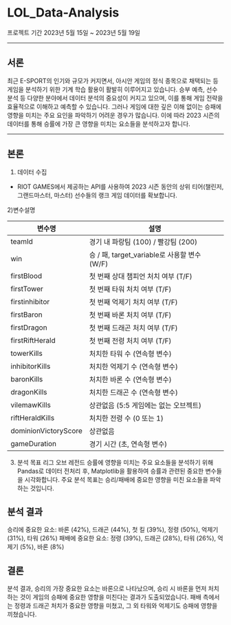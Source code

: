 # LOL_Data-Analysis

프로젝트 기간
2023년 5월 15일 ~ 2023년 5월 19일

---
## 서론

최근 E-SPORT의 인기와 규모가 커지면서, 아시안 게임의 정식 종목으로 채택되는 등 게임을 분석하기 위한 기계 학습 활용이 활발히 이루어지고 있습니다. 승부 예측, 선수 분석 등 다양한 분야에서 데이터 분석의 중요성이 커지고 있으며, 이를 통해 게임 전략을 효율적으로 이해하고 예측할 수 있습니다. 그러나 게임에 대한 깊은 이해 없이는 승패에 영향을 미치는 주요 요인을 파악하기 어려운 경우가 많습니다. 이에 따라 2023 시즌의 데이터를 통해 승률에 가장 큰 영향을 미치는 요소들을 분석하고자 합니다.

---

## 본론

1) 데이터 수집

-  RIOT GAMES에서 제공하는 API를 사용하여 2023 시즌 동안의 상위 티어(챌린저, 그랜드마스터, 마스터) 선수들의 랭크 게임 데이터를 확보합니다.


2)변수설명

| 변수명            | 설명                                                   |
|-----------------|------------------------------------------------------|
| teamId          | 경기 내 파랑팀 (100) / 빨강팀 (200)                        |
| win             | 승 / 패, target_variable로 사용할 변수 (W/F)               |
| firstBlood      | 첫 번째 상대 챔피언 처치 여부 (T/F)                        |
| firstTower      | 첫 번째 타워 처치 여부 (T/F)                              |
| firstinhibitor  | 첫 번째 억제기 처치 여부 (T/F)                            |
| firstBaron      | 첫 번째 바론 처치 여부 (T/F)                              |
| firstDragon     | 첫 번째 드래곤 처치 여부 (T/F)                            |
| firstRiftHerald | 첫 번째 전령 처치 여부 (T/F)                             |
| towerKills      | 처치한 타워 수 (연속형 변수)                             |
| inhibitorKills  | 처치한 억제기 수 (연속형 변수)                           |
| baronKills      | 처치한 바론 수 (연속형 변수)                             |
| dragonKills     | 처치한 드래곤 수 (연속형 변수)                           |
| vilemawKills    | 상관없음 (5:5 게임에는 없는 오브젝트)                   |
| riftHeraldKills | 처치한 전령 수 (0 또는 1)                               |
| dominionVictoryScore | 상관없음                                            |
| gameDuration    | 경기 시간 (초, 연속형 변수)                              |

3) 분석 목표
리그 오브 레전드 승률에 영향을 미치는 주요 요소들을 분석하기 위해 Pandas로 데이터 전처리 후, Matplotlib을 활용하여 승률과 관련된 중요한 변수들을 시각화합니다. 주요 분석 목표는 승리/패배에 중요한 영향을 미친 요소들을 파악하는 것입니다.

## 분석 결과
승리에 중요한 요소:
바론 (42%), 드래곤 (44%), 첫 킬 (39%), 정령 (50%), 억제기 (31%), 타워 (26%)
패배에 중요한 요소:
정령 (39%), 드래곤 (28%), 타워 (26%), 억제기 (5%), 바론 (8%)

## 결론
분석 결과, 승리의 가장 중요한 요소는 바론으로 나타났으며, 승리 시 바론을 먼저 처치하는 것이 게임의 승패에 중요한 영향을 미친다는 결과가 도출되었습니다. 패배 측에서는 정령과 드래곤 처치가 중요한 영향을 미쳤고, 그 외 타워와 억제기도 승패에 영향을 끼쳤습니다.


